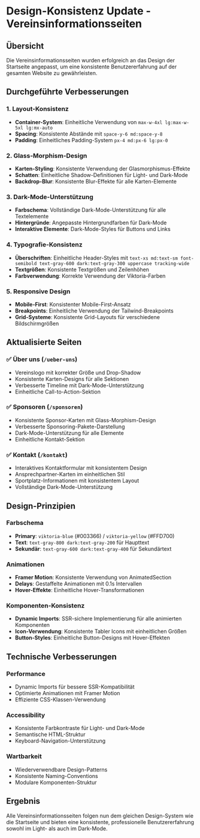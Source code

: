 # Design-Konsistenz Update - Vereinsinformationsseiten

## Übersicht
Die Vereinsinformationsseiten wurden erfolgreich an das Design der Startseite angepasst, um eine konsistente Benutzererfahrung auf der gesamten Website zu gewährleisten.

## Durchgeführte Verbesserungen

### 1. Layout-Konsistenz
- **Container-System**: Einheitliche Verwendung von `max-w-4xl lg:max-w-5xl lg:mx-auto`
- **Spacing**: Konsistente Abstände mit `space-y-6 md:space-y-8`
- **Padding**: Einheitliches Padding-System `px-4 md:px-6 lg:px-0`

### 2. Glass-Morphism-Design
- **Karten-Styling**: Konsistente Verwendung der Glasmorphismus-Effekte
- **Schatten**: Einheitliche Shadow-Definitionen für Light- und Dark-Mode
- **Backdrop-Blur**: Konsistente Blur-Effekte für alle Karten-Elemente

### 3. Dark-Mode-Unterstützung
- **Farbschema**: Vollständige Dark-Mode-Unterstützung für alle Textelemente
- **Hintergründe**: Angepasste Hintergrundfarben für Dark-Mode
- **Interaktive Elemente**: Dark-Mode-Styles für Buttons und Links

### 4. Typografie-Konsistenz
- **Überschriften**: Einheitliche Header-Styles mit `text-xs md:text-sm font-semibold text-gray-600 dark:text-gray-300 uppercase tracking-wide`
- **Textgrößen**: Konsistente Textgrößen und Zeilenhöhen
- **Farbverwendung**: Korrekte Verwendung der Viktoria-Farben

### 5. Responsive Design
- **Mobile-First**: Konsistenter Mobile-First-Ansatz
- **Breakpoints**: Einheitliche Verwendung der Tailwind-Breakpoints
- **Grid-Systeme**: Konsistente Grid-Layouts für verschiedene Bildschirmgrößen

## Aktualisierte Seiten

### ✅ Über uns (`/ueber-uns`)
- Vereinslogo mit korrekter Größe und Drop-Shadow
- Konsistente Karten-Designs für alle Sektionen
- Verbesserte Timeline mit Dark-Mode-Unterstützung
- Einheitliche Call-to-Action-Sektion

### ✅ Sponsoren (`/sponsoren`)
- Konsistente Sponsor-Karten mit Glass-Morphism-Design
- Verbesserte Sponsoring-Pakete-Darstellung
- Dark-Mode-Unterstützung für alle Elemente
- Einheitliche Kontakt-Sektion

### ✅ Kontakt (`/kontakt`)
- Interaktives Kontaktformular mit konsistentem Design
- Ansprechpartner-Karten im einheitlichen Stil
- Sportplatz-Informationen mit konsistentem Layout
- Vollständige Dark-Mode-Unterstützung

## Design-Prinzipien

### Farbschema
- **Primary**: `viktoria-blue` (#003366) / `viktoria-yellow` (#FFD700)
- **Text**: `text-gray-800 dark:text-gray-200` für Haupttext
- **Sekundär**: `text-gray-600 dark:text-gray-400` für Sekundärtext

### Animationen
- **Framer Motion**: Konsistente Verwendung von AnimatedSection
- **Delays**: Gestaffelte Animationen mit 0.1s Intervallen
- **Hover-Effekte**: Einheitliche Hover-Transformationen

### Komponenten-Konsistenz
- **Dynamic Imports**: SSR-sichere Implementierung für alle animierten Komponenten
- **Icon-Verwendung**: Konsistente Tabler Icons mit einheitlichen Größen
- **Button-Styles**: Einheitliche Button-Designs mit Hover-Effekten

## Technische Verbesserungen

### Performance
- Dynamic Imports für bessere SSR-Kompatibilität
- Optimierte Animationen mit Framer Motion
- Effiziente CSS-Klassen-Verwendung

### Accessibility
- Konsistente Farbkontraste für Light- und Dark-Mode
- Semantische HTML-Struktur
- Keyboard-Navigation-Unterstützung

### Wartbarkeit
- Wiederverwendbare Design-Patterns
- Konsistente Naming-Conventions
- Modulare Komponenten-Struktur

## Ergebnis
Alle Vereinsinformationsseiten folgen nun dem gleichen Design-System wie die Startseite und bieten eine konsistente, professionelle Benutzererfahrung sowohl im Light- als auch im Dark-Mode.